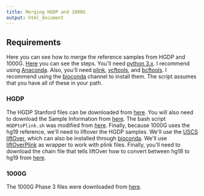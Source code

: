 ```yaml
---
title: Merging HGDP and 1000G
output: html_document
---
```


## Requirements

Here you can see how to merge the reference samples from HGDP and 1000G. 
[Here](Code/2018-05-MergeGenotypes.html) you can see the steps.
You'll need [python 3.x](https://www.python.org/downloads/). 
I recommend using [Anaconda](https://www.anaconda.com/download/). 
Also, you'll need [plink](https://www.cog-genomics.org/plink2), [vcftools](https://vcftools.github.io/index.html), and [bcftools](https://samtools.github.io/bcftools/bcftools.html). 
I recommend using the [bioconda](https://bioconda.github.io/) channel to install them.
The script assumes that you have all of these in your path.

### HGDP

The HGDP Stanford files can be downloaded from [here](http://hagsc.org/hgdp/files.html).
You will also need to download the Sample Information from [here](https://web.stanford.edu/group/rosenberglab/data/rosenberg2006ahg/SampleInformation.txt).
The bash script `HGDPtoPlink.sh` was modified from [here](http://www.harappadna.org/2011/02/hgdp-to-ped-conversion/).
Finally, because 1000G uses the hg19 reference, we'll need to liftover the HGDP samples. 
We'll use the [USCS liftOver](http://genome.ucsc.edu/cgi-bin/hgLiftOver), which can also be installed through [bioconda](https://bioconda.github.io/recipes/ucsc-liftover/README.html).
We'll use [liftOverPlink](https://github.com/sritchie73/liftOverPlink) as wrapper to work with plink files.
Finally, you'll need to download the chain file that tells liftOver how to convert between hg18 to hg19 from [here](http://hgdownload.cse.ucsc.edu/goldenPath/hg18/liftOver/hg18ToHg19.over.chain.gz).

### 1000G

The 1000G Phase 3 files were downloaded from [here](ftp://ftp.1000genomes.ebi.ac.uk/vol1/ftp/release/20130502/).
